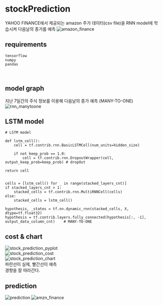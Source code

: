 # stockPrediction
YAHOO FINANCE에서 제공되는 amazon 주가 데이터(csv file)을 RNN model에 학습시켜 다음날의 종가를 예측
![amazon_finance](https://user-images.githubusercontent.com/35649392/45922985-6b955500-bf14-11e8-9c93-828cb5e41e72.jpg)
<br>

## requirements
    tensorflow
    numpy
    pandas
<br>

## model graph
지난 7일간의 주식 정보를 이용해 다음날의 종가 예측 (MANY-TO-ONE)
![rnn_manytoone](https://user-images.githubusercontent.com/35649392/45923021-5a991380-bf15-11e8-9aae-4f56cf40b331.jpg)
<br>

## LSTM model
    # LSTM model

    def lstm_cell():
        cell = tf.contrib.rnn.BasicLSTMCell(num_units=hidden_size)
    
        if not keep_prob == 1.0:
            cell = tf.contrib.rnn.DropoutWrapper(cell, output_keep_prob=keep_prob) # dropOut
        
    return cell


    cells = [lstm_cell() for _ in range(stacked_layers_cnt)]
    if stacked_layers_cnt > 1:
        stacked_cells = tf.contrib.rnn.MultiRNNCell(cells)
    else:
        stacked_cells = lstm_cell()
    
    hypothesis, _states = tf.nn.dynamic_rnn(stacked_cells, X, dtype=tf.float32)
    hypothesis = tf.contrib.layers.fully_connected(hypothesis[:, -1], output_data_column_cnt)    # MANY-TO-ONE

## cost & chart
![stock_prediction_pyplot](https://user-images.githubusercontent.com/35649392/45922919-9337ed80-bf13-11e8-9573-91e63c0f1b6d.jpg)
<br>
![stock_prediction_cost](https://user-images.githubusercontent.com/35649392/45922855-19533480-bf12-11e8-895f-ce10520f256a.jpg)
<br>
![stock_prediction_chart](https://user-images.githubusercontent.com/35649392/45922861-2ec85e80-bf12-11e8-91d2-8ec5a3a08cc0.jpg)
<br>
파란선이 실제, 빨간선이 예측
<br>
경향을 잘 따라간다.

## prediction
![prediction](https://user-images.githubusercontent.com/35649392/45922678-c5465100-bf0d-11e8-834d-d5c3827b5bf3.jpg)
![amzn_finance](https://user-images.githubusercontent.com/35649392/45922677-c37c8d80-bf0d-11e8-96a0-fb3c3c0eba41.jpg)
